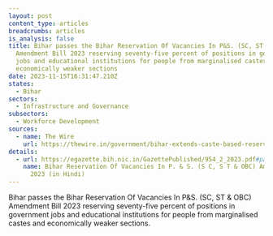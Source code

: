 ```yaml
---
layout: post
content_type: articles
breadcrumbs: articles
is_analysis: false
title: Bihar passes the Bihar Reservation Of Vacancies In P&S. (SC, ST & OBC)
  Amendment Bill 2023 reserving seventy-five percent of positions in government
  jobs and educational institutions for people from marginalised castes and
  economically weaker sections
date: 2023-11-15T16:31:47.210Z
states:
  - Bihar
sectors:
  - Infrastructure and Governance
subsectors:
  - Workforce Development
sources:
  - name: The Wire
    url: https://thewire.in/government/bihar-extends-caste-based-reservation-from-50-percent-to-65-percent
details:
  - url: https://egazette.bih.nic.in/GazettePublished/954_2_2023.pdf#page=1
    name: Bihar Reservation Of Vacancies In P. & S. (S C, S T & OBC) Amendment Bill
      2023 (in Hindi)
---
```

Bihar passes the Bihar Reservation Of Vacancies In P&S. (SC, ST & OBC) Amendment Bill 2023 reserving seventy-five percent of positions in government jobs and educational institutions for people from marginalised castes and economically weaker sections.
